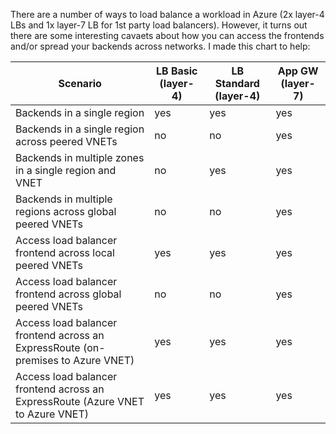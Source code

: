 There are a number of ways to load balance a workload in Azure (2x layer-4 LBs and 1x layer-7 LB for 1st party load balancers). However, it turns out there are some interesting cavaets about how you can access the frontends and/or spread your backends across networks. I made this chart to help:

| Scenario | LB Basic (layer-4) | LB Standard (layer-4) | App GW (layer-7) |
|----------|--------------------|-----------------------|------------------|
| Backends in a single region | yes | yes | yes |
| Backends in a single region across peered VNETs | no | no | yes |
| Backends in multiple zones in a single region and VNET | no | yes | yes |
| Backends in multiple regions across global peered VNETs | no | no | yes |
| Access load balancer frontend across local peered VNETs | yes | yes | yes |
| Access load balancer frontend across global peered VNETs | no | no | yes |
| Access load balancer frontend across an ExpressRoute (on-premises to Azure VNET) | yes | yes | yes |
| Access load balancer frontend across an ExpressRoute (Azure VNET to Azure VNET) | yes | yes | yes |
